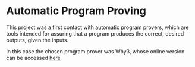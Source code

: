 # Automatic Program Proving

This project was a first contact with automatic program provers, which are tools intended for assuring that a program produces the correct, desired outputs, given the inputs. 

In this case the chosen program prover was Why3, whose online version can be accessed [here](http://why3.lri.fr/try/)
